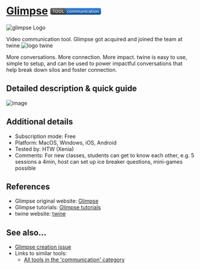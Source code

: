 # [Glimpse](https://www.joinglimpse.com/post/how-to-do-speed-dating-on-zoom)  [<img src="images/communication.png" align="bottom">](https://github.com/e-CLOSE/Toolbox/issues?q=label%3A01_TOOL+label%3Acommunication)

![glimpse Logo](https://user-images.githubusercontent.com/96419022/157192071-a4e5d19f-3b9a-4fd3-9f9d-33f1b4d162ab.png)

Video communication tool.
Glimpse got acquired and joined the team at twine
![logo twine](https://user-images.githubusercontent.com/96419022/157192140-fe8354fe-bc90-434d-86bf-6693ec083528.png)

More conversations. More connection. More impact.
twine is easy to use, simple to setup, and can be used to power impactful conversations that help break down silos and foster connection.

## Detailed description & quick guide

![image](https://user-images.githubusercontent.com/96419022/157194170-b3027cd8-dd09-42f7-b52b-fcd209a5c568.png)


## Additional details

- Subscription mode: Free
- Platform: MacOS, Windows, iOS, Android
- Tested by: HTW (Xenia)
- Comments: For new classes, students can get to know each other, e.g. 5 sessions a 4min, host can set up ice breaker questions, mini-games possible


## References

- Glimpse original website: [Glimpse](https://www.joinglimpse.com/post/how-to-do-speed-dating-on-zoom)
- Glimpse tutorials: [Glimpse tutorials](https://www.youtube.com/channel/UC2kSnGYiZ6uCOBdzwSdXOyw/featured)
- twine website: [twine](https://try.twine.nyc/)


## See also...

- [Glimpse creation issue](https://github.com/e-CLOSE/Toolbox/issues/143)
- Links to similar tools:
  - [All tools in the 'communication' category](https://github.com/e-CLOSE/Toolbox/issues?q=label%3A01_TOOL+label%3Acommunication)
